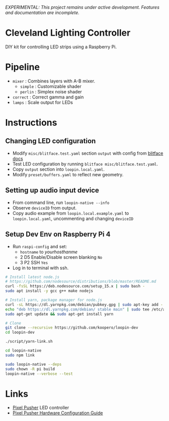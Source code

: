 *EXPERIMENTAL: This project remains under active development. Features and documentation are incomplete.*

# Cleveland Lighting Controller

DIY kit for controlling LED strips using a Raspberry Pi.

# Pipeline

- `mixer` : Combines layers with A-B mixer.
  - `simple` : Customizable shader
  - `perlin` : Simplex noise shader
- `correct` : Correct gamma and gain
- `lamps` : Scale output for LEDs

# Instructions

## Changing LED configuration

- Modify `misc/blitface.test.yaml` section `output` with config from [blitface docs](https://www.npmjs.com/package/blitface)
- Test LED configuration by running `blitface misc/blitface.test.yaml`.
- Copy `output` section into `loopin.local.yaml`.
- Modify `preset/buffers.yaml` to reflect new geometry.

## Setting up audio input device

- From command line, run `loopin-native --info`
- Observe `deviceID` from output.
- Copy audio example from `loopin.local.example.yaml` to `loopin.local.yaml`, uncommenting and changing `deviceID`

## Setup Dev Env on Raspberry Pi 4

- Run `raspi-config` and set:
  - `hostname` to *yourhosthanme*
  - 2 D5 Enable/Disable screen blanking `No`
  - 3 P2 SSH `Yes`
- Log in to terminal with ssh.

``` sh
# Install latest node.js
# https://github.com/nodesource/distributions/blob/master/README.md
curl -fsSL https://deb.nodesource.com/setup_15.x | sudo bash -
sudo apt install -y gcc g++ make nodejs

# Install yarn, package manager for node.js
curl -sL https://dl.yarnpkg.com/debian/pubkey.gpg | sudo apt-key add -
echo "deb https://dl.yarnpkg.com/debian/ stable main" | sudo tee /etc/apt/sources.list.d/yarn.list
sudo apt-get update && sudo apt-get install yarn

# Clone 
git clone --recursive https://github.com/koopero/loopin-dev
cd loopin-dev

./script/yarn-link.sh

cd loopin-native
sudo npm link

sudo loopin-native --deps
sudo chown -R pi build
loopin-native --verbose --test
```

# Links
  - [Pixel Pusher](http://www.heroicrobotics.com/products/pixelpusher) LED controller
  - [Pixel Pusher Hardware Configuration Guide](https://sites.google.com/a/heroicrobot.com/pixelpusher/home/getting-started) 